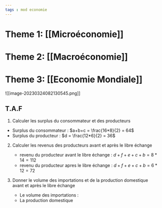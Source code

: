```yaml
---
tags : mod economie
---
```


# **Theme 1:** [[Microéconomie]] 

# **Theme 2:** [[Macroéconomie]] 

# **Theme 3:** [[Economie Mondiale]]

![[image-20230324082130545.png]]

## T.A.F

1)  Calculer les surplus du consommateur et des producteurs
   -  Surplus du consommateur : $a+b+c = \frac{16*8}{2} = 64$ 
   - Surplus du producteur : $d = \frac{12*6}{2} = 36$

2) Calculer les revenus des producteurs avant et après le libre échange
   - revenu du producteur avant le libre échange : $d+f+e+c+b = 8*14 = 112$ 
   - revenu du producteur apres le libre échange : $d+f+e+c+b = 6*12 = 72$

3) Donner le volume des importations et de la production domestique avant et après le libre échange
   - Le volume des importations : 
   - La production domestique 